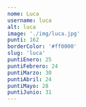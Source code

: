 ```yaml
---
nome: Luca
username: luca
alt: luca
image: './img/luca.jpg'
punti: 162
borderColor: '#ff0000'
slug: 'luca'
puntiEnero: 25
puntiFebrero: 24
puntiMarzo: 30
puntiAbril: 24
puntiMayo: 28
puntiJunio: 31
---
```

